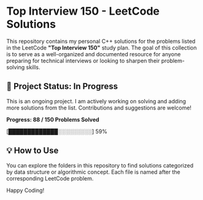 # Top Interview 150 - LeetCode Solutions

This repository contains my personal C++ solutions for the problems listed in the LeetCode **"Top Interview 150"** study plan. The goal of this collection is to serve as a well-organized and documented resource for anyone preparing for technical interviews or looking to sharpen their problem-solving skills.

## 🚧 Project Status: In Progress

This is an ongoing project. I am actively working on solving and adding more solutions from the list. Contributions and suggestions are welcome!

**Progress: 88 / 150 Problems Solved**

[█████████████░░░░░░░░░] 59%

## 💡 How to Use

You can explore the folders in this repository to find solutions categorized by data structure or algorithmic concept. Each file is named after the corresponding LeetCode problem.

Happy Coding!
